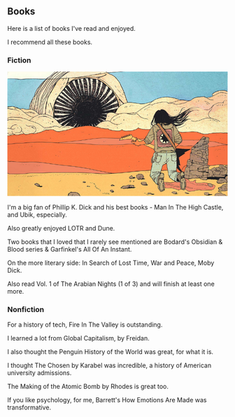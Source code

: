 ## Books

Here is a list of books I've read and enjoyed.

I recommend all these books.

### Fiction


![dune sandworm](dune.png)

I'm a big fan of Phillip K. Dick and his best books - Man In The High Castle, and Ubik, especially.

Also greatly enjoyed LOTR and Dune.

Two books that I loved that I rarely see mentioned are Bodard's Obsidian & Blood series & Garfinkel's All Of An Instant.

On the more literary side: In Search of Lost Time, War and Peace, Moby Dick.

Also read Vol. 1 of The Arabian Nights (1 of 3) and will finish at least one more.

### Nonfiction

For a history of tech, Fire In The Valley is outstanding.

I learned a lot from Global Capitalism, by Freidan.

I also thought the Penguin History of the World was great, for what it is.

I thought The Chosen by Karabel was incredible, a history of American university admissions.

The Making of the Atomic Bomb by Rhodes is great too.

If you like psychology, for me, Barrett's How Emotions Are Made was transformative.


